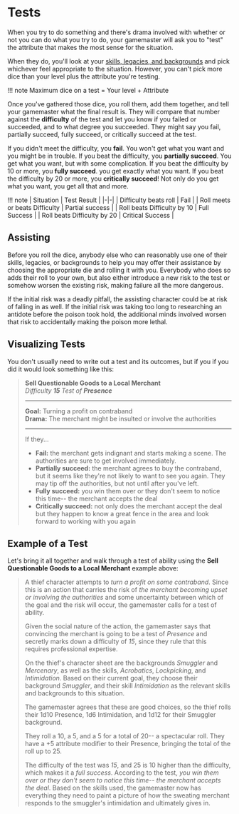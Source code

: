 # Tests
When you try to do something and there's drama involved with whether or not you can do what you try to do, your gamemaster will ask you to "test" the attribute that makes the most sense for the situation. 

When they do, you'll look at your [skills, legacies, and backgrounds](../character/backgrounds.md) and pick whichever feel appropriate to the situation. However, you can't pick more dice than your level plus the attribute you're testing.

!!! note
    Maximum dice on a test =  Your level + Attribute

Once you've gathered those dice, you roll them, add them together, and tell your gamemaster what the final result is. They will compare that number against the **difficulty** of the test and let you know if you failed or succeeded, and to what degree you succeeded. They might say you fail, partially succeed, fully succeed, or critically succeed at the test.

If you didn't meet the difficulty, you **fail**. You won't get what you want and you might be in trouble. If you beat the difficulty, you **partially succeed**. You get what you want, but with some complication. If you beat the difficulty by 10 or more, you **fully succeed**. you get exactly what you want. If you beat the difficulty by 20 or more, you **critically succeed**! Not only do you get what you want, you get all that and more.

!!! note
    | Situation | Test Result |
    |-|-|
    | Difficulty beats roll | Fail |
    | Roll meets or beats Difficulty |  Partial success |
    | Roll beats Difficulty by 10 | Full Success |
    | Roll beats Difficulty by 20 | Critical Success |

## Assisting

Before you roll the dice, anybody else who can reasonably use one of their skills, legacies, or backgrounds to help you may offer their assistance by choosing the appropriate die and rolling it with you. Everybody who does so adds their roll to your own, but also either introduce a new risk to the test or somehow worsen the existing risk, making failure all the more dangerous.

If the initial risk was a deadly pitfall, the assisting character could be at risk of falling in as well. If the initial risk was taking too long to researching an antidote before the poison took hold, the additional minds involved worsen that risk to accidentally making the poison more lethal.


## Visualizing Tests
You don't usually need to write out a test and its outcomes, but if you if you did it would look something like this:

>  **Sell Questionable Goods to a Local Merchant**<br/>
>  _Difficulty **15** Test of **Presence**_
>  ****
>  **Goal:** Turning a profit on contraband<br/>
>  **Drama:** The merchant might be insulted or involve the authorities
>  ****
>  If they...
>  
>  * **Fail:** the merchant gets indignant and starts making a scene. The authorities are sure to get involved immediately.
>  * **Partially succeed:** the merchant agrees to buy the contraband, but it seems like they're not likely to want to see you again. They may tip off the authorities, but not until after you've left.
>  * **Fully succeed:** you win them over or they don't seem to notice this time-- the merchant accepts the deal
>  * **Critically succeed:** not only does the merchant accept the deal but they happen to know a great fence in the area and look forward to working with you again


## Example of a Test

Let's bring it all together and walk through a test of ability using the **Sell Questionable Goods to a Local Merchant** example above:

> A thief character attempts to _turn a profit on some contraband_. Since this is an action that carries the risk of _the merchant becoming upset or involving the authorities_ and some uncertainty between which of the goal and the risk will occur, the gamemaster calls for a test of ability.
>
> Given the social nature of the action, the gamemaster says that convincing the merchant is going to be a test of _Presence_ and secretly marks down a difficulty of _15_, since they rule that this requires professional expertise.
>
> On the thief's character sheet are the backgrounds _Smuggler_ and _Mercenary_, as well as the skills, _Acrobatics_, _Lockpicking_, and _Intimidation_. Based on their current goal, they choose their background _Smuggler_, and their skill _Intimidation_ as the relevant skills and backgrounds to this situation.
>
> The gamemaster agrees that these are good choices, so the thief rolls their 1d10 Presence, 1d6 Intimidation, and 1d12 for their Smuggler background.
>
> They roll a 10, a 5, and a 5 for a total of 20--  a spectacular roll. They have a +5 attribute modifier to their Presence, bringing the total of the roll up to 25.
>
> The difficulty of the test was _15_, and 25 is 10 higher than the difficulty, which makes it a _full success_. According to the test, _you win them over or they don't seem to notice this time-- the merchant accepts the deal_. Based on the skills used, the gamemaster now has everything they need to paint a picture of how the sweating merchant responds to the smuggler's intimidation and ultimately gives in.

